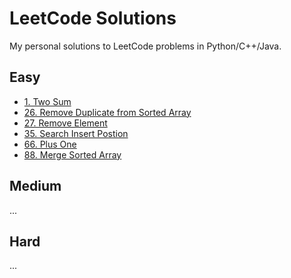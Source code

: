 # LeetCode Solutions

My personal solutions to LeetCode problems in Python/C++/Java.

## Easy
- [1. Two Sum](<Easy/Array/1. Two Sum>)
- [26. Remove Duplicate from Sorted Array](<Easy/Array/26. Remove Duplicates from Sorted Array>)
- [27. Remove Element](<Easy/Array/27. Remove Element>)
- [35. Search Insert Postion](<Easy/Array/35. Search Insert Position.java>)
- [66. Plus One](<Easy/Array/66. Plus One.java>)
- [88. Merge Sorted Array](</Easy/Array/88. Merge Sorted Array.java>)
## Medium
...

## Hard
...


